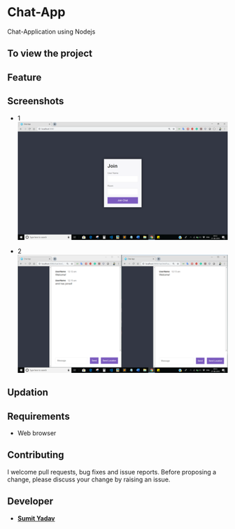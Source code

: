 # Chat-App
Chat-Application using Nodejs

## To view the project


## Feature


## Screenshots 
*   1
        <img src="https://github.com/sumiie24/Chat-App/blob/master/screenshots/login.png" />

*   2
        <img src="https://github.com/sumiie24/Chat-App/blob/master/screenshots/chat.png" />


## Updation


## Requirements
* Web browser


## Contributing
I welcome pull requests, bug fixes and issue reports. Before proposing a change, please discuss your change by raising an issue.


## Developer 
* **[Sumit Yadav](https://www.linkedin.com/in/sumiie24/)**


